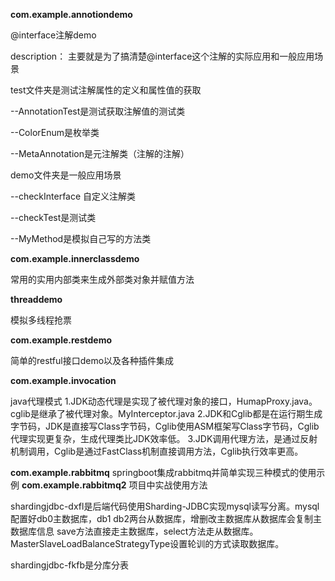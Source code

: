 **com.example.annotiondemo**

@interface注解demo

description：
主要就是为了搞清楚@interface这个注解的实际应用和一般应用场景

test文件夹是测试注解属性的定义和属性值的获取

--AnnotationTest是测试获取注解值的测试类

--ColorEnum是枚举类

--MetaAnnotation是元注解类（注解的注解）

demo文件夹是一般应用场景

--checkInterface 自定义注解类

--checkTest是测试类

--MyMethod是模拟自己写的方法类

**com.example.innerclassdemo**

常用的实用内部类来生成外部类对象并赋值方法

**threaddemo**

模拟多线程抢票

**com.example.restdemo**

简单的restful接口demo以及各种插件集成

**com.example.invocation**

java代理模式
1.JDK动态代理是实现了被代理对象的接口，HumapProxy.java。cglib是继承了被代理对象。MyInterceptor.java
2.JDK和Cglib都是在运行期生成字节码，JDK是直接写Class字节码，Cglib使用ASM框架写Class字节码，Cglib代理实现更复杂，生成代理类比JDK效率低。
3.JDK调用代理方法，是通过反射机制调用，Cglib是通过FastClass机制直接调用方法，Cglib执行效率更高。

**com.example.rabbitmq**
springboot集成rabbitmq并简单实现三种模式的使用示例
**com.example.rabbitmq2**
项目中实战使用方法


shardingjdbc-dxfl是后端代码使用Sharding-JDBC实现mysql读写分离。mysql配置好db0主数据库，db1 db2两台从数据库，增删改主数据库从数据库会复制主数据库信息
save方法直接走主数据库，select方法走从数据库。MasterSlaveLoadBalanceStrategyType设置轮训的方式读取数据库。

shardingjdbc-fkfb是分库分表